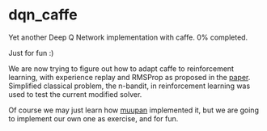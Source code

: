 # dqn_caffe

Yet another Deep Q Network implementation with caffe. 0% completed.

Just for fun :)

We are now trying to figure out how to adapt caffe to reinforcement learning, with experience replay and RMSProp as proposed in the [paper](http://www.cs.toronto.edu/~vmnih/docs/dqn.pdf). Simplified classical problem, the n-bandit, in reinforcement learning was used to test the current modified solver.

Of course we may just learn how [muupan](https://github.com/muupan/dqn-in-the-caffe) implemented it, but we are going to implement our own one as exercise, and for fun.
